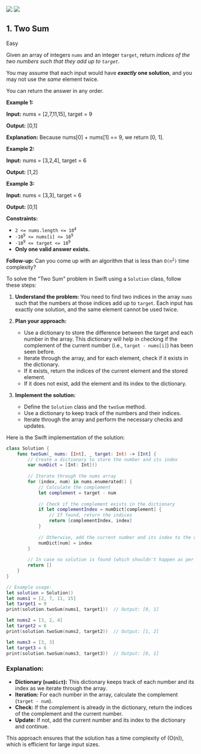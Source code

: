 [![](https://img.shields.io/github/stars/javadev/LeetCode-in-All?label=Stars&style=flat-square)](https://github.com/javadev/LeetCode-in-All)
[![](https://img.shields.io/github/forks/javadev/LeetCode-in-All?label=Fork%20me%20on%20GitHub%20&style=flat-square)](https://github.com/javadev/LeetCode-in-All/fork)

## 1\. Two Sum

Easy

Given an array of integers `nums` and an integer `target`, return _indices of the two numbers such that they add up to `target`_.

You may assume that each input would have **_exactly_ one solution**, and you may not use the _same_ element twice.

You can return the answer in any order.

**Example 1:**

**Input:** nums = [2,7,11,15], target = 9

**Output:** [0,1]

**Explanation:** Because nums[0] + nums[1] == 9, we return [0, 1]. 

**Example 2:**

**Input:** nums = [3,2,4], target = 6

**Output:** [1,2] 

**Example 3:**

**Input:** nums = [3,3], target = 6

**Output:** [0,1] 

**Constraints:**

*   <code>2 <= nums.length <= 10<sup>4</sup></code>
*   <code>-10<sup>9</sup> <= nums[i] <= 10<sup>9</sup></code>
*   <code>-10<sup>9</sup> <= target <= 10<sup>9</sup></code>
*   **Only one valid answer exists.**

**Follow-up:** Can you come up with an algorithm that is less than <code>O(n<sup>2</sup>)</code> time complexity?

To solve the "Two Sum" problem in Swift using a `Solution` class, follow these steps:

1. **Understand the problem:** You need to find two indices in the array `nums` such that the numbers at those indices add up to `target`. Each input has exactly one solution, and the same element cannot be used twice.

2. **Plan your approach:** 
    - Use a dictionary to store the difference between the target and each number in the array. This dictionary will help in checking if the complement of the current number (i.e., `target - nums[i]`) has been seen before.
    - Iterate through the array, and for each element, check if it exists in the dictionary.
    - If it exists, return the indices of the current element and the stored element.
    - If it does not exist, add the element and its index to the dictionary.

3. **Implement the solution:**
    - Define the `Solution` class and the `twoSum` method.
    - Use a dictionary to keep track of the numbers and their indices.
    - Iterate through the array and perform the necessary checks and updates.

Here is the Swift implementation of the solution:

```swift
class Solution {
    func twoSum(_ nums: [Int], _ target: Int) -> [Int] {
        // Create a dictionary to store the number and its index
        var numDict = [Int: Int]()
        
        // Iterate through the nums array
        for (index, num) in nums.enumerated() {
            // Calculate the complement
            let complement = target - num
            
            // Check if the complement exists in the dictionary
            if let complementIndex = numDict[complement] {
                // If found, return the indices
                return [complementIndex, index]
            }
            
            // Otherwise, add the current number and its index to the dictionary
            numDict[num] = index
        }
        
        // In case no solution is found (which shouldn't happen as per problem constraints)
        return []
    }
}

// Example usage:
let solution = Solution()
let nums1 = [2, 7, 11, 15]
let target1 = 9
print(solution.twoSum(nums1, target1))  // Output: [0, 1]

let nums2 = [3, 2, 4]
let target2 = 6
print(solution.twoSum(nums2, target2))  // Output: [1, 2]

let nums3 = [3, 3]
let target3 = 6
print(solution.twoSum(nums3, target3))  // Output: [0, 1]
```

### Explanation:
- **Dictionary (`numDict`):** This dictionary keeps track of each number and its index as we iterate through the array.
- **Iteration:** For each number in the array, calculate the complement (`target - num`).
- **Check:** If the complement is already in the dictionary, return the indices of the complement and the current number.
- **Update:** If not, add the current number and its index to the dictionary and continue.

This approach ensures that the solution has a time complexity of \(O(n)\), which is efficient for large input sizes.